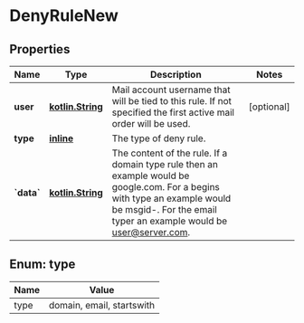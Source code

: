 # DenyRuleNew

## Properties
Name | Type | Description | Notes
------------ | ------------- | ------------- | -------------
**user** | [**kotlin.String**](.md) | Mail account username that will be tied to this rule.  If not specified the first active mail order will be used. |  [optional]
**type** | [**inline**](#Type) | The type of deny rule. | 
**&#x60;data&#x60;** | [**kotlin.String**](.md) | The content of the rule.  If a domain type rule then an example would be google.com. For a begins with type an example would be msgid-.  For the email typer an example would be user@server.com. | 

<a name="Type"></a>
## Enum: type
Name | Value
---- | -----
type | domain, email, startswith
